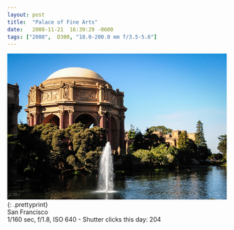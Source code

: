 ```yaml
---
layout: post
title:  "Palace of Fine Arts"
date:   2008-11-21  16:39:29 -0600
tags: ["2008",  D300, "18.0-200.0 mm f/3.5-5.6"]
---
```

![:title](/images/2008/2008_1121_DSC_1418.jpg)
{: .prettyprint}  
San Francisco  
1/160 sec, f/1.8, ISO 640 - Shutter clicks this day: 204